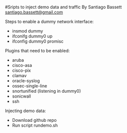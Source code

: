 #Sripts to inject demo data and traffic
By Santiago Bassett <santiago.bassett@gmail.com>

Steps to enable a dummy network interface:
- insmod dummy
- ifconifg dummy0 up
- ifconfig dummy0 promisc

Plugins that need to be enabled:
- aruba
- cisco-asa
- cisco-pix
- clamav
- oracle-syslog
- ossec-single-line
- snortunified (listening in dummy0)
- sonicwall
- ssh

Injecting demo data:
- Download github repo
- Run script rundemo.sh
